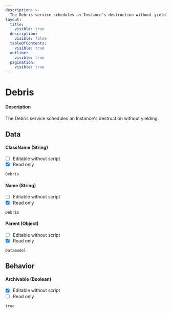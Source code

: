 ```yaml
---
description: >-
  The Debris service schedules an Instance's destruction without yielding.
layout:
  title:
    visible: true
  description:
    visible: false
  tableOfContents:
    visible: true
  outline:
    visible: true
  pagination:
    visible: true
---
```


# Debris

#### Description

The Debris service schedules an Instance's destruction without yielding.

## Data

#### ClassName (String)

* [ ] Editable without script
* [x] Read only

```
Debris
```

#### Name (String)

* [ ] Editable without script
* [x] Read only

```
Debris
```

#### Parent (Object)

* [ ] Editable without script
* [x] Read only

```
Datamodel
```

## Behavior

#### Archivable (Boolean)

* [x] Editable without script
* [ ] Read only

```
true
```
